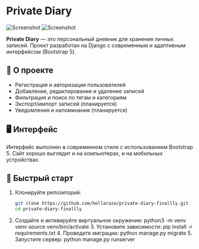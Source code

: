 # Private Diary

![Screenshot](https://img.shields.io/badge/Django-5.2-green?style=flat-square)
![Screenshot](https://img.shields.io/badge/Python-3.11-blue?style=flat-square)

**Private Diary** — это персональный дневник для хранения личных записей. Проект разработан на Django с современным и адаптивным интерфейсом (Bootstrap 5).

## 📖 О проекте

- Регистрация и авторизация пользователей
- Добавление, редактирование и удаление записей
- Фильтрация и поиск по тегам и категориям
- Экспорт/импорт записей (планируется)
- Уведомления и напоминания (планируется)

## 🖥 Интерфейс

Интерфейс выполнен в современном стиле с использованием Bootstrap 5. Сайт хорошо выглядит и на компьютерах, и на мобильных устройствах.

## 🚀 Быстрый старт

1. Клонируйте репозиторий:
   ```bash
   git clone https://github.com/hellaraze/private-diary-finallly.git
   cd private-diary-finallly
2.	Создайте и активируйте виртуальное окружение:
	python3 -m venv venv
source venv/bin/activate
	3.	Установите зависимости:
 pip install -r requirements.txt
	4.	Проведите миграции:
    python manage.py migrate
   		5.	Запустите сервер:
    python manage.py runserver
